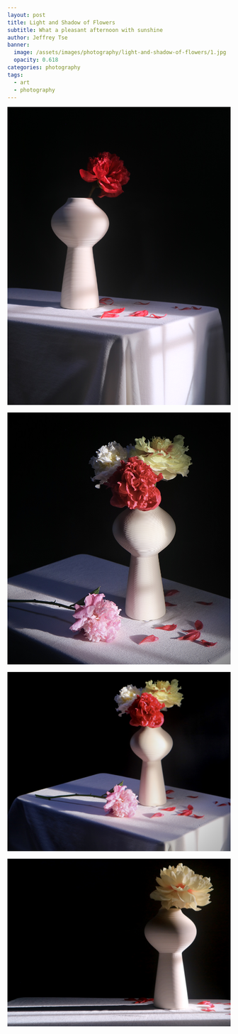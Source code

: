 ```yaml
---
layout: post
title: Light and Shadow of Flowers
subtitle: What a pleasant afternoon with sunshine
author: Jeffrey Tse
banner:
  image: /assets/images/photography/light-and-shadow-of-flowers/1.jpg
  opacity: 0.618
categories: photography
tags:
  - art
  - photography
---
```


![light-and-shadow-of-flowers-1](/assets/images/photography/light-and-shadow-of-flowers/1.jpg)

![light-and-shadow-of-flowers-2](/assets/images/photography/light-and-shadow-of-flowers/2.jpg)

![light-and-shadow-of-flowers-3](/assets/images/photography/light-and-shadow-of-flowers/3.jpg)

![light-and-shadow-of-flowers-4](/assets/images/photography/light-and-shadow-of-flowers/4.jpg)
